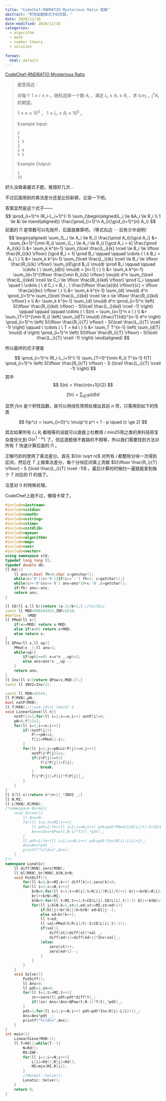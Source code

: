 ```yaml
---
title: "CodeChef-RNDRATIO Mysterious Ratio 题解"
abstract: "积性函数推式子纪念题。"
date: 2020/11/16
date-modified: 2020/11/16
categories:
  - algorithm
  - math
  - number theory
  - solution
  
format:
  html: default
---
```


[CodeChef-RNDRATIO Mysterious Ratio](https://www.codechef.com/problems/RNDRATIO)

>题意简述：
>
>对每个 $1 \le i \le n$ ，随机选择一个数 $A_i$ ，满足 $L_i \le A_i \le R_i$ ，求 $\mathrm{lcm}_{i=1}^n A_i$ 的期望。
>
>$1 \le n \le 10^5$ ， $1 \le L_i \le R_i \le 10^5$ 。
>
>Example Input:
>
>```
>2
>1
>1 3
>2
>2 4
>5 5
>```
>
>Example Output:
>
>```
>1
>15
>```

好久没做毒瘤式子题，推错好几次...

不过后面用到的乘法差分还是比较新颖，记录一下吧。

答案显然是这个式子——
$$
\prod_{i=1}^n (R_i-L_i+1)^{-1} \sum_{\begin{aligned}L_i \le &A_i \le R_i \\ 1 \le &i \le n\end{aligned}} \frac{\prod_{i=1}^n A_i}{\gcd_{i=1}^{n} A_i}
$$
前面的 $\prod$ 是常数可以先抛开，后面就暴算吧。（等式右边 $\cdots$ 后有少许说明）
$$
\begin{aligned}
\sum_{L_i \le A_i \le R_i} \frac{\prod A_i}{\gcd A_i}
&= \sum_{k=1}^{\min R_i} \sum_{L_i \le A_i \le R_i} [\gcd A_i = k] \frac{\prod A_i}{k} \\
&= \sum_k k^{n-1} \sum_{\lceil \frac{L_i}{k} \rceil \le B_i \le \lfloor \frac{R_i}{k} \rfloor} [\gcd B_i = 1] \prod B_i \qquad \qquad \cdots ( \ k B_i = A_i \ ) \\
&= \sum_k k^{n-1} \sum_{\lceil \frac{L_i}{k} \rceil \le B_i \le \lfloor \frac{R_i}{k} \rfloor} \sum_{d|\gcd B_i} \mu(d) \prod B_i \qquad \qquad \cdots ( \ \sum_{d|n} \mu(d) = [n=1] \ ) \\
&= \sum_k k^{n-1} \sum_{d=1}^{\lfloor \frac{\min R_i}{k} \rfloor} \mu(d) d^n \sum_{\lceil \frac{L_i}{kd} \rceil \le C_i \le \lfloor \frac{R_i}{kd} \rfloor} \prod C_i \qquad \quad \ \cdots ( \ d C_i = B_i , \ \frac{\lfloor \frac{a}{b} \rfloor}{c} = \lfloor \frac{a}{bc} \rfloor \ ) \\
&= \sum_k k^{n-1} \sum_{d} \mu(d) d^n \prod_{i=1}^n \sum_{\lceil \frac{L_i}{kd} \rceil \le x \le \lfloor \frac{R_i}{kd} \rfloor} x \\
&= \sum_k k^{n-1} \sum_{d} \mu(d) d^n \prod_{i=1}^n \left( S(\lfloor \frac{R_i}{kd} \rfloor) - S(\lceil \frac{L_i}{kd} \rceil -1) \right) \qquad \qquad \qquad \cdots ( \ S(n) = \sum_{x=1}^n x \ ) \\
&= \sum_{T=1}^{\min R_i} \left( \sum_{d|T} \mu(d) (\frac{T}{d})^{n-1} d^n \right) \prod_{i=1}^n \left( S(\lfloor \frac{R_i}{T} \rfloor) - S(\lceil \frac{L_i}{T} \rceil -1) \right) \qquad \ \cdots ( \ T = kd \ ) \\
&= \sum_T T^{n-1} \left( \sum_{d|T} \mu(d) d \right) \prod_{i=1}^n \left( S(\lfloor \frac{R_i}{T} \rfloor) - S(\lceil \frac{L_i}{T} \rceil -1) \right)
 \end{aligned}
$$

所以最终的式子便是

$$
\prod_{i=1}^n (R_i-L_i+1)^{-1} \sum_{T=1}^{\min R_i} T^{n-1} f(T) \prod_{i=1}^n \left( S(\lfloor \frac{R_i}{T} \rfloor) - S (\lceil \frac{L_i}{T} \rceil -1) \right)
$$
 其中
$$
S(n) = \frac{n(n+1)}{2}
$$

$$
f(n) = \sum_{d|T} \mu(d) d
$$

显然 $f(n)$ 是个积性函数，故可以用线性筛预处理出其前 $n$ 项，只需用到如下的性质

$$
f(p^c) = \sum_{i=0}^c \mu(p^i) p^i = 1 - p \quad (c \ge 2)
$$

其实如果所有 $Li,R_i$ 都相等的话就可以直接上杜教筛 / min25筛之类的黑科技把复杂度优化到 $O(n^{1-\omega})$ 了，但这道题很不套路的不相等，所以我们需要找到方法对所有 $T$ 快速计算后面的 $\prod$ 。

正解巧妙的使用了乘法差分。首先 $O(n \sqrt n)$ 对所有 $i$ 都整除分块一次得到区间，然后在 $T$ 上做乘法差分，每个分块区间乘上贡献 $S(\lfloor \frac{R_i}{T} \rfloor) - S (\lceil \frac{L_i}{T} \rceil -1)$ 。最后计算的时候扫一遍就能拿到每个 $T$ 对应的 $\prod$ 的值了。

注意对 $0$ 的特殊处理。

CodeChef上跑不过，懒得卡常了。

```c++
#include<iostream>
#include<cstdio>
#include<cmath>
#include<cstring>
#include<ctime>
#include<cstdlib>
#include<queue>
#include<algorithm>
#include<map>
#include<set>
#include<vector>
using namespace std;
typedef long long ll;
typedef double db;
ll Rd(){
	ll ans=0;bool fh=0;char c=getchar();
	while(c<'0'||c>'9'){if(c=='-') fh=1; c=getchar();}
	while(c>='0'&&c<='9') ans=ans*10+c-'0',c=getchar();
	if(fh) ans=-ans;
	return ans;
}

ll CD(ll a,ll b){return (a-1)/b+1;} //CeilDiv
const ll MOD=998244353,INF=1E18;
#define _ %MOD
ll PMod(ll x){
	if(x>=MOD) return x-MOD;
	else if(x<0) return x+MOD;
	else return x;
}
ll QPow(ll x,ll up){
	PMod(x _);ll ans=1;
	while(up){
		if(up%2==0) x=x*x _,up/=2;
		else ans=ans*x _,up--;
	}
	return ans;
}
ll Inv(ll x){return QPow(x,MOD-2);}
const ll INV2=Inv(2);

const ll MXN=1E5+5;
ll P[MXN],pN;
bool notP[MXN];
ll f[MXN];//\sum_{d|n} \mu(d) d
void LinearSieve(ll n){
	notP[1]=1;for(ll i=2;i<=n;i++) notP[i]=0;
	pN=0;f[1]=1;
	for(ll i=2;i<=n;i++){
		if(!notP[i]){
			P[++pN]=i;
			f[i]=PMod(1-i);
		}
		for(ll j=1;j<=pN&&i*P[j]<=n;j++){
			notP[i*P[j]]=1;
			if(i%P[j]==0){
				f[i*P[j]]=f[i];
				break;
			}
			f[i*P[j]]=f[i]*f[P[j]]_;
		}
	}
}
ll S(ll n){return n*(n+1)_*INV2 _;}
ll N,MI;
ll L[MXN],R[MXN];
/*namespace Normal{
	void Solve(){
		ll Ans=0;
		for(ll t=1;t<=MI;t++){
			ll pdt=1;for(ll i=1;i<=N;i++) pdt=pdt*PMod(S(R[i]/t)-S(CD(L[i],t)-1))_;
			Ans=(Ans+QPow(t,N-1)*f[t]_*pdt)_;
		}
		ll pdt=1;for(ll i=1;i<=N;i++) pdt=pdt*Inv(R[i]-L[i]+1)_;
		Ans=Ans*pdt _;
		printf("%lld\n",Ans);
	}
}*/
namespace Lunatic{
	ll diff[MXN],zero[MXN];
	ll bl[MXN],br[MXN],blN,brN;
	void PutDiff(){
		for(ll k=1;k<=MI;k++) diff[k]=1,zero[k]=0;
		for(ll i=1;i<=N;i++){
			brN=0;for(ll t=1;t<=R[i];t=R[i]/(R[i]/t)+1) br[++brN]=R[i]/(R[i]/t);
			br[++brN]=MI;
			blN=0;for(ll t=MI;t>=1;t=CD(L[i],CD(L[i],t))-1) bl[++blN]=t;
			for(ll j=blN,k=1,st=1,ed;st<=MI;st=ed+1){
				if(bl[j]<br[k]||k>brN) ed=bl[j--];
				else ed=br[k++];
				ll t=ed;
				ll val=PMod(S(R[i]/t)-S(CD(L[i],t)-1));
				if(val){
					diff[st]=diff[st]*val _;
					diff[ed+1]=diff[ed+1]*Inv(val)_;
				}else{
					zero[st]++;
					zero[ed+1]--;
				}
			}
		}
	}
	void Solve(){
		PutDiff();
		ll Ans=0;
		ll pdt=1,zn=0;
		for(ll t=1;t<=MI;t++){
			zn+=zero[t];pdt=pdt*diff[t]_;
			if(!zn) Ans=(Ans+QPow(t,N-1)*f[t]_*pdt)_;
		}
		pdt=1;for(ll i=1;i<=N;i++) pdt=pdt*Inv(R[i]-L[i]+1)_;
		Ans=Ans*pdt _;
		printf("%lld\n",Ans);
	}
}
int main(){
	LinearSieve(MXN-1);
	ll T=Rd();while(T--){
		N=Rd();
		MI=INF;
		for(ll i=1;i<=N;i++){
			L[i]=Rd();R[i]=Rd();
			MI=min(MI,R[i]);
		}
		//Normal::Solve();
		Lunatic::Solve();
	}
	return 0;
}
```
